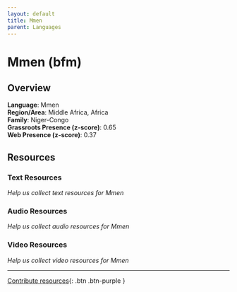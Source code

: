 ```yaml
---
layout: default
title: Mmen
parent: Languages
---
```


# Mmen (bfm)

## Overview

**Language**: Mmen  
**Region/Area**: Middle Africa, Africa  
**Family**: Niger-Congo  
**Grassroots Presence (z-score)**: 0.65  
**Web Presence (z-score)**: 0.37  

## Resources

### Text Resources
*Help us collect text resources for Mmen*

### Audio Resources
*Help us collect audio resources for Mmen*

### Video Resources
*Help us collect video resources for Mmen*

---

[Contribute resources](https://forms.office.com/e/1SfLJx3u1r){: .btn .btn-purple }
